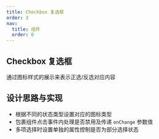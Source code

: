 ```yaml
---
title: Checkbox 复选框
order: 3
nav:
  title: 组件
  order: 0
---
```


## Checkbox 复选框

通过图标样式的展示来表示正选/反选对应内容

## 设计思路与实现

- 根据不同的状态类型设置对应的图标类型
- 包裹组件点击事件内处理是否禁用及传递 `onChange` 参数值
- 多项选择时设置单独的属性控制是否为部分选择状态
